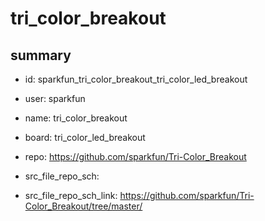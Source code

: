 # tri_color_breakout
 
## summary 
* id: sparkfun_tri_color_breakout_tri_color_led_breakout
* user: sparkfun
* name: tri_color_breakout
* board: tri_color_led_breakout
* repo: https://github.com/sparkfun/Tri-Color_Breakout



* src_file_repo_sch: 
* src_file_repo_sch_link: https://github.com/sparkfun/Tri-Color_Breakout/tree/master/




